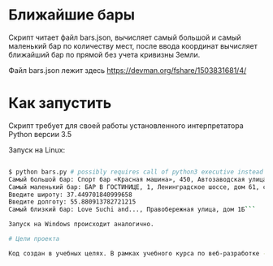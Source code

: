 # Ближайшие бары

Скрипт читает файл bars.json, вычисляет самый большой и самый маленький бар по количеству мест, после ввода координат вычисляет ближайший бар по прямой без учета кривизны Земли.

Файл bars.json лежит здесь https://devman.org/fshare/1503831681/4/

# Как запустить

Скрипт требует для своей работы установленного интерпретатора Python версии 3.5

Запуск на Linux:

```bash

$ python bars.py # possibly requires call of python3 executive instead of just python
Самый большой бар: Спорт бар «Красная машина», 450, Автозаводская улица, дом 23, строение 1
Самый маленький бар: БАР В ГОСТИНИЦЕ, 1, Ленинградское шоссе, дом 61, строение 4
Введите широту: 37.449701840999658
Введите долготу: 55.880913782721215
Самый близкий бар: Love Suchi and..., Правобережная улица, дом 1Б```

Запуск на Windows происходит аналогично.

# Цели проекта

Код создан в учебных целях. В рамках учебного курса по веб-разработке - [DEVMAN.org](https://devman.org)
